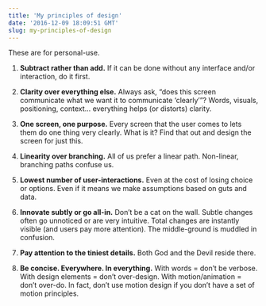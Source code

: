 ```yaml
---
title: 'My principles of design'
date: '2016-12-09 18:09:51 GMT'
slug: my-principles-of-design
---
```

These are for personal-use.

1.  **Subtract rather than add.** If it can be done without any interface and/or interaction, do it first.
    
2.  **Clarity over everything else.** Always ask, “does this screen communicate what we want it to communicate ‘clearly’”? Words, visuals, positioning, context… everything helps (or distorts) clarity.
    
3.  **One screen, one purpose.** Every screen that the user comes to lets them do one thing very clearly. What is it? Find that out and design the screen for just this.
    
4.  **Linearity over branching.** All of us prefer a linear path. Non-linear, branching paths confuse us.
    
5.  **Lowest number of user-interactions.** Even at the cost of losing choice or options. Even if it means we make assumptions based on guts and data.
    
6.  **Innovate subtly or go all-in.** Don’t be a cat on the wall. Subtle changes often go unnoticed or are very intuitive. Total changes are instantly visible (and users pay more attention). The middle-ground is muddled in confusion.
    
7.  **Pay attention to the tiniest details.** Both God and the Devil reside there.
    
8.  **Be concise. Everywhere. In everything.** With words = don’t be verbose. With design elements = don’t over-design. With motion/animation = don’t over-do. In fact, don’t use motion design if you don’t have a set of motion principles.